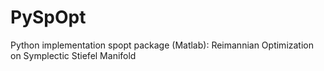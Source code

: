 # PySpOpt
Python implementation spopt package (Matlab): Reimannian Optimization on Symplectic Stiefel Manifold
